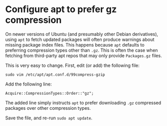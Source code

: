 # Configure apt to prefer gz compression

On newer versions of Ubuntu (and presumably other Debian derivatives), using `apt` to fetch updated packages will often produce warnings about missing package index files. This happens because `apt` defaults to preferring compression types other than `.gz`. This is often the case when fetching from third-party apt repos that may only provide `Packages.gz` files.

This is very easy to change. First, edit (or add) the following file:
```
sudo vim /etc/apt/apt.conf.d/99compress-gzip
```

Add the following line:
```
Acquire::CompressionTypes::Order::"gz";
```

The added line simply instructs `apt` to prefer downloading `.gz` compressed packages over other compression types.

Save the file, and re-run `sudo apt update`.
